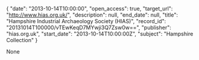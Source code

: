 {
  "date": "2013-10-14T10:00:00", 
  "open_access": true, 
  "target_url": "http://www.hias.org.uk/", 
  "description": null, 
  "end_date": null, 
  "title": "Hampshire Industrial Archaeology Society (HIAS)", 
  "record_id": "20131014T100000/vTEwKeqD7MYwji3Q7Zsw0w==", 
  "publisher": "hias.org.uk", 
  "start_date": "2013-10-14T10:00:00Z", 
  "subject": "Hampshire Collection"
}

None